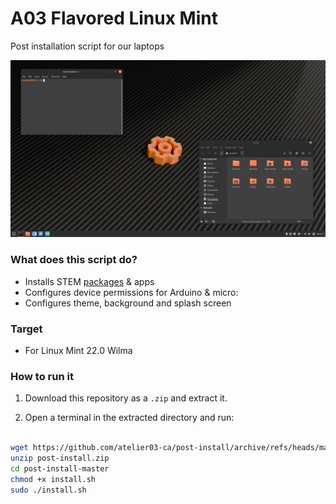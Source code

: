 # A03 Flavored Linux Mint

Post installation script for our laptops

![Thumnail](./demo/THUMBNAIL.png)

### What does this script do?

* Installs STEM [packages](./.packages) & apps
* Configures device permissions for Arduino & micro:
* Configures theme, background and splash screen

### Target

* For Linux Mint 22.0 Wilma

### How to run it

1. Download this repository as a `.zip` and extract it.

2. Open a terminal in the extracted directory and run:

```sh

wget https://github.com/atelier03-ca/post-install/archive/refs/heads/master.zip -O post-install.zip
unzip post-install.zip
cd post-install-master
chmod +x install.sh
sudo ./install.sh
```